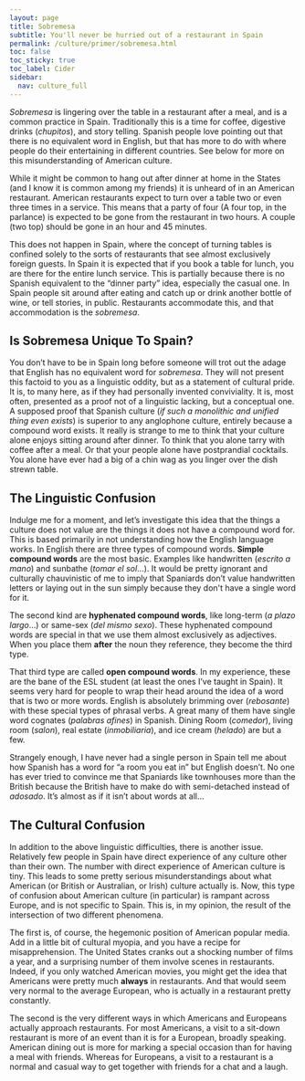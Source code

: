 ```yaml
---
layout: page
title: Sobremesa
subtitle: You'll never be hurried out of a restaurant in Spain
permalink: /culture/primer/sobremesa.html
toc: false
toc_sticky: true
toc_label: Cider
sidebar:
  nav: culture_full
---
```

_Sobremesa_ is lingering over the table in a restaurant after a meal, and is a common practice in Spain. Traditionally this is a time for coffee, digestive drinks (_chupitos_), and story telling. Spanish people love pointing out that there is no equivalent word in English, but that has more to do with where people do their entertaining in different countries. See below for more on this misunderstanding of American culture.

While it might be common to hang out after dinner at home in the States (and I know it is common among my friends) it is unheard of in an American restaurant. American restaurants expect to turn over a table two or even three times in a service. This means that a party of four (A four top, in the parlance) is expected to be gone from the restaurant in two hours. A couple (two top) should be gone in an hour and 45 minutes.

This does not happen in Spain, where the concept of turning tables is confined solely to the sorts of restaurants that see almost exclusively foreign guests. In Spain it is expected that if you book a table for lunch, you are there for the entire lunch service. This is partially because there is no Spanish equivalent to the “dinner party” idea, especially the casual one. In Spain people sit around after eating and catch up or drink another bottle of wine, or tell stories, in public. Restaurants accommodate this, and that accommodation is the _sobremesa_.

## Is Sobremesa Unique To Spain?

You don’t have to be in Spain long before someone will trot out the adage that English has no equivalent word for _sobremesa_. They will not present this factoid to you as a linguistic oddity, but as a statement of cultural pride. It is, to many here, as if they had personally invented conviviality. It is, most often, presented as a proof not of a linguistic lacking, but a conceptual one. A supposed proof that Spanish culture (_if such a monolithic and unified thing even exists_) is superior to any anglophone culture, entirely because a compound word exists. It really is strange to me to think that your culture alone enjoys sitting around after dinner. To think that you alone tarry with coffee after a meal. Or that your people alone have postprandial cocktails. You alone have ever had a big of a chin wag as you linger over the dish strewn table.

## The Linguistic Confusion

Indulge me for a moment, and let’s investigate this idea that the things a culture does not value are the things it does not have a compound word for. This is based primarily in not understanding how the English language works. In English there are three types of compound words. **Simple compound words** are the most basic. Examples like handwritten (_escrito a mano_) and sunbathe (_tomar el sol_…). It would be pretty ignorant and culturally chauvinistic of me to imply that Spaniards don’t value handwritten letters or laying out in the sun simply because they don't have a single word for it.

The second kind are **hyphenated compound words**, like long-term (_a plazo largo_…) or same-sex (_del mismo sexo_). These hyphenated compound words are special in that we use them almost exclusively as adjectives. When you place them **after** the noun they reference, they become the third type.

That third type are called **open compound words**. In my experience, these are the bane of the ESL student (at least the ones I’ve taught in Spain). It seems very hard for people to wrap their head around the idea of a word that is two or more words. English is absolutely brimming over (_rebosante_) with these special types of phrasal verbs. A great many of them have single word cognates (_palabras afines_) in Spanish. Dining Room (_comedor_), living room (_salon_), real estate (_inmobiliaria_), and ice cream (_helado_) are but a few.

Strangely enough, I have never had a single person in Spain tell me about how Spanish has a word for “a room you eat in” but English doesn’t. No one has ever tried to convince me that Spaniards like townhouses more than the British because the British have to make do with semi-detached instead of _adosado_. It’s almost as if it isn’t about words at all…

## The Cultural Confusion

In addition to the above linguistic difficulties, there is another issue. Relatively few people in Spain have direct experience of any culture other than their own. The number with direct experience of American culture is tiny. This leads to some pretty serious misunderstandings about what American (or British or Australian, or Irish) culture actually is. Now, this type of confusion about American culture (in particular) is rampant across Europe, and is not specific to Spain. This is, in my opinion, the result of the intersection of two different phenomena.

The first is, of course, the hegemonic position of American popular media. Add in a little bit of cultural myopia, and you have a recipe for misapprehension. The United States cranks out a shocking number of films a year, and a surprising number of them involve scenes in restaurants. Indeed, if you only watched American movies, you might get the idea that Americans were pretty much **always** in restaurants. And that would seem very normal to the average European, who is actually in a restaurant pretty constantly.

The second is the very different ways in which Americans and Europeans actually approach restaurants. For most Americans, a visit to a sit-down restaurant is more of an event than it is for a European, broadly speaking. American dining out is more for marking a special occasion than for having a meal with friends. Whereas for Europeans, a visit to a restaurant is a normal and casual way to get together with friends for a chat and a laugh.